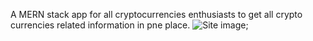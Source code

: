 A MERN stack app for all cryptocurrencies enthusiasts to get all crypto currencies related information in pne place.
![Site image]("");
